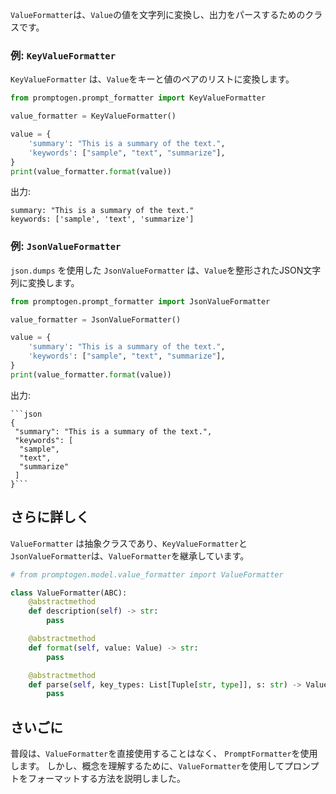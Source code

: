 `ValueFormatter`は、`Value`の値を文字列に変換し、出力をパースするためのクラスです。

### 例: `KeyValueFormatter`

`KeyValueFormatter` は、`Value`をキーと値のペアのリストに変換します。

```python
from promptogen.prompt_formatter import KeyValueFormatter

value_formatter = KeyValueFormatter()

value = {
    'summary': "This is a summary of the text.",
    'keywords': ["sample", "text", "summarize"],
}
print(value_formatter.format(value))
```

出力:

```console
summary: "This is a summary of the text."
keywords: ['sample', 'text', 'summarize']
```

### 例: `JsonValueFormatter`

`json.dumps` を使用した `JsonValueFormatter` は、`Value`を整形されたJSON文字列に変換します。

```python
from promptogen.prompt_formatter import JsonValueFormatter

value_formatter = JsonValueFormatter()

value = {
    'summary': "This is a summary of the text.",
    'keywords': ["sample", "text", "summarize"],
}
print(value_formatter.format(value))
```

出力:

````console
```json
{
 "summary": "This is a summary of the text.",
 "keywords": [
  "sample",
  "text",
  "summarize"
 ]
}```
````

## さらに詳しく

`ValueFormatter` は抽象クラスであり、`KeyValueFormatter`と`JsonValueFormatter`は、`ValueFormatter`を継承しています。

```python
# from promptogen.model.value_formatter import ValueFormatter

class ValueFormatter(ABC):
    @abstractmethod
    def description(self) -> str:
        pass

    @abstractmethod
    def format(self, value: Value) -> str:
        pass

    @abstractmethod
    def parse(self, key_types: List[Tuple[str, type]], s: str) -> Value:
        pass
```


## さいごに

普段は、`ValueFormatter`を直接使用することはなく、 `PromptFormatter`を使用します。
しかし、概念を理解するために、`ValueFormatter`を使用してプロンプトをフォーマットする方法を説明しました。
